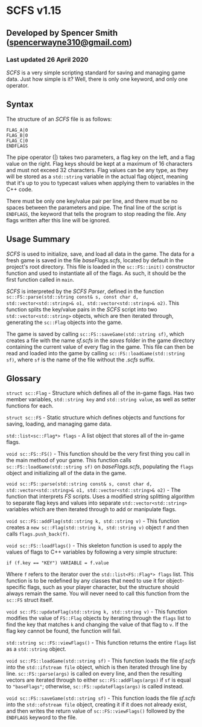 # SCFS v1.15
## Developed by Spencer Smith (spencerwayne310@gmail.com)
### Last updated 26 April 2020

*SCFS* is a very simple scripting standard for saving and managing game data. Just how simple is it? Well, there is only one keyword, and only one operator.

## Syntax
The structure of an *SCFS* file is as follows:

```
FLAG_A|0
FLAG_B|0
FLAG_C|0
ENDFLAGS 
```

The pipe operator (|) takes two parameters, a flag key on the left, and a flag value on the right. Flag keys should be kept at a maximum of 16 characters and must not exceed 32 characters. Flag values can be any type, as they will be stored as a `std::string` variable in the actual flag object, meaning that it's up to you to typecast values when applying them to variables in the C++ code. 

There must be only one key/value pair per line, and there must be no spaces between the parameters and pipe. The final line of the script is `ENDFLAGS`, the keyword that tells the program to stop reading the file. Any flags written after this line will be ignored.

## Usage Summary
*SCFS* is used to initialize, save, and load all data in the game. The data for a fresh game is saved in the file *baseFlags.scfs*, located by default in the project's root directory. This file is loaded in the `sc::FS::init()` constructor function and used to instantiate all of the flags. As such, it should be the first function called in `main`.

*SCFS* is interpreted by the *SCFS Parser*, defined in the function `sc::FS::parse(std::string const& s, const char d, std::vector<std::string>& o1, std::vector<std::string>& o2)`. This function splits the key/value pairs in the *SCFS* script into two `std::vector<std::string>` objects, which are then iterated through, generating the `sc::Flag` objects into the game.

The game is saved by calling `sc::FS::saveGame(std::string sf)`, which creates a file with the name *sf.scfs* in the *saves* folder in the game directory containing the current value of every flag in the game. This file can then be read and loaded into the game by calling `sc::FS::loadGame(std::string sf)`, where `sf` is the name of the file without the *.scfs* suffix. 

## Glossary
`struct sc::Flag` - Structure which defines all of the in-game flags. Has two member variables, `std::string key` and `std::string value`, as well as setter functions for each.

`struct sc::FS` - Static structure which defines objects and functions for saving, loading, and managing game data. 

`std::list<sc::Flag*> flags` - A list object that stores all of the in-game flags.

`void sc::FS::FS()` - This function should be the very first thing you call in the main method of your game. This function calls `sc::FS::loadGame(std::string sf)` on *baseFlags.scfs*, populating the `flags` object and initializing all of the data in the game.

`void sc::FS::parse(std::string const& s, const char d, std::vector<std::string>& o1, std::vector<std::string>& o2)` - The function that interprets *FS* scripts. Uses a modified string splitting algorithm to separate flag keys and values into separate `std::vector<std::string>` variables which are then iterated through to add or manipulate flags. 

`void sc::FS::addFlag(std::string k, std::string v)` - This function creates a `new sc::Flag(std::string k, std::string v)` object `f` and then calls `flags.push_back(f)`.

`void sc::FS::loadFlags()` - This skeleton function is used to apply the values of flags to C++ variables by following a very simple structure:

`if (f.key == "KEY") VARIABLE = f.value`

Where `f` refers to the iterator over the `std::list<FS::Flag*> flags` list. This function is to be redefined by any classes that need to use it for object-specific flags, such as your player character, but the structure should always remain the same. You will never need to call this function from the `sc::FS` struct itself.

`void sc::FS::updateFlag(std::string k, std::string v)` - This function modifies the value of `FS::Flag` objects by iterating through the `flags` list to find the key that matches `k` and changing the value of that flag to `v`. If the flag key cannot be found, the function will fail. 

`std::string sc::FS::viewFlags()` - This function returns the entire `flags` list as a `std::string` object. 

`void sc::FS::loadGame(std::string sf)` - This function loads the file *sf.scfs* into the `std::ifstream file` object, which is then iterated through line by line. `sc::FS::parse(args)` is called on every line, and then the resulting vectors are iterated through to either `sc::FS::addFlags(args)` if `sf` is equal to `"baseFlags"`; otherwise, `sc::FS::updateFlags(args)` is called instead. 

`void sc::FS::saveGame(std::string sf)` - This function loads the file *sf.scfs* into the `std::ofstream file` object, creating it if it does not already exist, and then writes the return value of `sc::FS::viewFlags()` followed by the `ENDFLAGS` keyword to the file.
